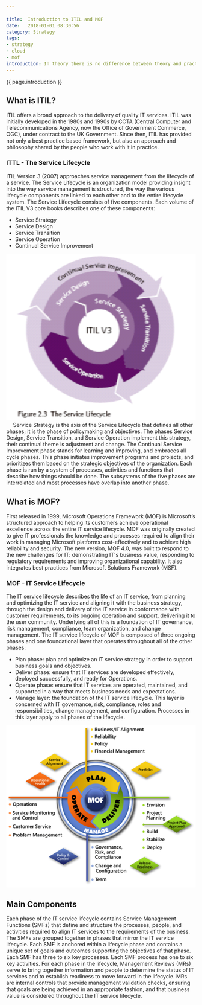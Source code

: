 ```yaml
---

title:  Introduction to ITIL and MOF
date:   2018-01-01 08:30:56
category: Strategy
tags:
- strategy
- cloud
- mof
introduction: In theory there is no difference between theory and practice. In practice there is.
---
```


{{ page.introduction }}

## What is ITIL? 
ITIL offers a broad approach to the delivery of quality IT services. ITIL was initially developed in the 1980s and 1990s by CCTA (Central Computer and Telecommunications Agency, now the Office of Government Commerce, OGC), under contract to the UK Government. Since then, ITIL has provided not only a best practice based framework, but also an approach and philosophy shared by the people who work with it in practice.

### ITTL - The Service Lifecycle 
ITIL Version 3 (2007) approaches service management from the lifecycle of a service. The Service Lifecycle is an organization model providing insight into the way service management is structured, the way the various lifecycle components are linked to each other and to the entire lifecycle system. 
The Service Lifecycle consists of five components. Each volume of the ITIL V3 core books describes one of these components:
* Service Strategy
* Service Design
* Service Transition
* Service Operation
* Continual Service Improvement 

![ITTL](/assets/framework/ittl.png)
 
Service Strategy is the axis of the Service Lifecycle that defines all other phases; it is the phase of policymaking and objectives. The phases Service Design, Service Transition, and Service Operation implement this strategy, their continual theme is adjustment and change. The Continual Service Improvement phase stands for learning and improving, and embraces all cycle phases. This phase initiates improvement programs and projects, and prioritizes them based on the strategic objectives of the organization. Each phase is run by a system of processes, activities and functions that describe how things should be done. The subsystems of the five phases are interrelated and most processes have overlap into another phase. 


##  What is MOF? 
First released in 1999, Microsoft Operations Framework (MOF) is Microsoft’s structured approach to helping its customers achieve operational excellence across the entire IT service lifecycle. MOF was originally created to give IT professionals the knowledge and processes required to align their work in managing Microsoft platforms cost-effectively and to achieve high reliability and security. The new version, MOF 4.0, was built to respond to the new challenges for IT: demonstrating IT's business value, responding to regulatory requirements and improving organizational capability. It also integrates best practices from Microsoft Solutions Framework (MSF). 

### MOF - IT Service Lifecycle 
The IT service lifecycle describes the life of an IT service, from planning and optimizing the IT service and aligning it with the business strategy, through the design and delivery of the IT service in conformance with customer requirements, to its ongoing operation and support, delivering it to the user community. Underlying all of this is a foundation of IT governance, risk management, compliance, team organization, and change management.
The IT service lifecycle of MOF is composed of three ongoing phases and one foundational layer that operates throughout all of the other phases:
* Plan phase: plan and optimize an IT service strategy in order to support business goals and objectives.
* Deliver phase: ensure that IT services are developed effectively, deployed successfully, and ready for Operations.
* Operate phase: ensure that IT services are operated, maintained, and supported in a way that meets business needs and expectations.
* Manage layer: the foundation of the IT service lifecycle. This layer is concerned with IT governance, risk, compliance, roles and responsibilities, change management, and configuration. Processes in this layer apply to all phases of the lifecycle.
 
![MOF](/assets/framework/mof.png)

## Main Components
Each phase of the IT service lifecycle contains Service Management Functions (SMFs) that define and structure the processes, people, and activities required to align IT services to the requirements of the business. The SMFs are grouped together in phases that mirror the IT service lifecycle. Each SMF is anchored within a lifecycle phase and contains a unique set of goals and outcomes supporting the objectives of that phase.
Each SMF has three to six key processes. Each SMF process has one to six key activities.
For each phase in the lifecycle, Management Reviews (MRs) serve to bring together information and people to determine the status of IT services and to establish readiness to move forward in the lifecycle. MRs are internal controls that provide management validation checks, ensuring that goals are being achieved in an appropriate fashion, and that business value is considered throughout the IT service lifecycle.
 
